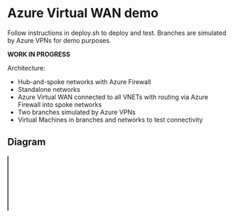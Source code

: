 # Azure Virtual WAN demo
Follow instructions in deploy.sh to deploy and test. Branches are simulated by Azure VPNs for demo purposes.

**WORK IN PROGRESS**

Architecture:
* Hub-and-spoke networks with Azure Firewall
* Standalone networks
* Azure Virtual WAN connected to all VNETs with routing via Azure Firewall into spoke networks
* Two branches simulated by Azure VPNs
* Virtual Machines in branches and networks to test connectivity

## Diagram
 ![](diagram.png?raw=true)